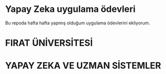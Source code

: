 # Yapay Zeka uygulama ödevleri
Bu repoda hafta hafta yapmış olduğum uygulama ödevlerini ekliyorum.

# FIRAT ÜNİVERSİTESİ
# YAPAY ZEKA VE UZMAN SİSTEMLER
